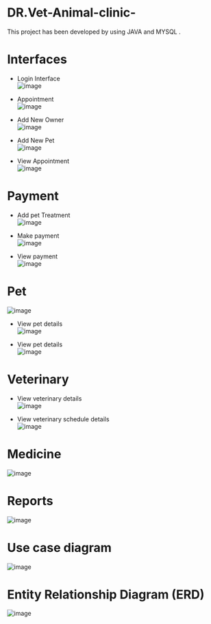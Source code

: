 # DR.Vet-Animal-clinic-
This project has been developed by using JAVA and MYSQL . 

# Interfaces
* Login Interface</br>
![image](https://user-images.githubusercontent.com/78223836/132761317-6441e423-bb92-45a2-91af-7af9b061b722.png)

* Appointment</br> 
![image](https://user-images.githubusercontent.com/78223836/132761398-29926aaf-625b-465d-bd63-f5d6c5765462.png)

* Add New Owner</br> 
![image](https://user-images.githubusercontent.com/78223836/132761490-2fae6f41-a252-42f4-a8a8-78abba6ff11a.png)

* Add New Pet</br>
![image](https://user-images.githubusercontent.com/78223836/132761572-a5da6ecb-4084-4967-9eb6-cc483edb3ac3.png)

* View Appointment</br> 
![image](https://user-images.githubusercontent.com/78223836/132761637-22befb94-1a50-403a-beeb-265b54eabf59.png)

# Payment 
* Add pet Treatment</br> 
![image](https://user-images.githubusercontent.com/78223836/132761693-3a54661c-14c4-49e0-ab39-869a8502f8db.png)

* Make payment</br> 
![image](https://user-images.githubusercontent.com/78223836/132761734-1b24f79e-54fc-47bd-96d5-ae00294af52f.png)

* View payment</br> 
![image](https://user-images.githubusercontent.com/78223836/132761771-aa71ca7c-3ba7-4051-8c25-b3a63b14233f.png)

# Pet
![image](https://user-images.githubusercontent.com/78223836/132761806-b14db142-0d00-4cb1-b300-d03a0a3e6eba.png)

* View pet details</br>
![image](https://user-images.githubusercontent.com/78223836/132761846-04e8f7b6-4fb7-4cf3-8900-b721d820bb8c.png)

* View pet details</br> 
![image](https://user-images.githubusercontent.com/78223836/132761906-6e5dc2da-29fd-4b53-a43a-21073767541f.png)

# Veterinary 
* View veterinary details</br> 
![image](https://user-images.githubusercontent.com/78223836/132762163-fb993f15-76a5-4d37-9fb2-52fe054707da.png)

* View veterinary schedule details</br>
![image](https://user-images.githubusercontent.com/78223836/132762213-f0975a8c-2eaf-4721-be1d-f270d29a9891.png)

# Medicine 
![image](https://user-images.githubusercontent.com/78223836/132762289-ae522839-9008-48e6-a54d-4a84d7ad3d40.png)

# Reports 
![image](https://user-images.githubusercontent.com/78223836/132762339-1a775320-c7e0-45b3-896c-bd63c4254c89.png)

# Use case diagram 
![image](https://user-images.githubusercontent.com/78223836/132760968-8adcd223-4363-4017-aab7-740b41618262.png)

# Entity Relationship Diagram (ERD)   
![image](https://user-images.githubusercontent.com/78223836/132761128-ea986ceb-a1c1-4206-9ec0-b34a109c399d.png)

